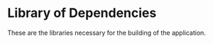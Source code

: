 Library of Dependencies
=======================

These are the libraries necessary for the building of the application.